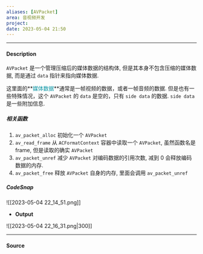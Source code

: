 ```yaml
---
aliases: [AVPacket]
area: 音视频开发
project: 
date: 2023-05-04 21:50
---
```

---
#### Description
`AVPacket` 是一个管理压缩后的媒体数据的结构体, 但是其本身不包含压缩的媒体数据, 而是通过 `data` 指针来指向媒体数据.

这里面的**<font color="#0593A2">媒体数据</font>**通常是一帧视频的数据，或者一帧音频的数据. 但是也有一些特殊情况，这个 `AVPacket` 的 `data` 是空的，只有 `side data` 的数据.  `side data` 是一些附加信息.

##### 相关函数
1. `av_packet_alloc`
    初始化一个 `AVPacket`
2. `av_read_frame`
    从 `ACFormatContext` 容器中读取一个 `AVPacket`, 虽然函数名是 frame, 但是读取的确实 `AVPacket`
3. `av_packet_unref`
    减少 `AVPacket` 对编码数据的引用次数, 减到 0 会释放编码数据的内存.
4. `av_packet_free`
    释放 `AVPacket` 自身的内存, 里面会调用 `av_packet_unref`

##### CodeSnap
![[2023-05-04 22_14_51.png]]
- **Output**

![[2023-05-04 22_16_31.png|300]]

---
#### Source
